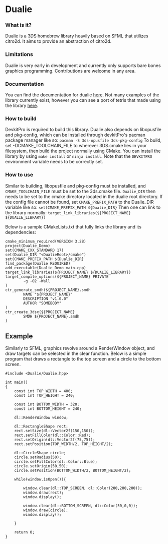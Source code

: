# Dualie

### What is it?
Dualie is a 3DS homebrew library heavily based on SFML that utilizes citro2d. It aims to provide an abstraction of citro2d.

### Limitations
Dualie is very early in development and currently only supports bare bones graphics programming. Contributions are welcome 
in any area. 

### Documentation
You can find the documentation for dualie [here](http://dogbonee.github.io/Dualie). Not many examples of the library currently exist,
however you can see a port of tetris that made using the library [here](https://github.com/Dogbonee/3DS_Tetritime).

### How to build
DevkitPro is required to build this library. Dualie also depends on libopusfile and pkg-config, which can be installed through devkitPro's pacman package manager like so: 
`pacman -S 3ds-opusfile 3ds-pkg-config` To build, set -DCMAKE_TOOLCHAIN_FILE to wherever 3DS.cmake lies in your filesystem,
then build the project normally using CMake. You can install the library by using `make install` or `ninja install`. Note that
the `DEVKITPRO` environment variable needs to be correctly set.

### How to use
Similar to building, libopusfile and pkg-config must be installed, and `CMAKE_TOOLCHAIN_FILE` must be set to the 3ds.cmake file. `Dualie_DIR` then needs to be set to the cmake directory 
located in the dualie root directory. If the config file cannot be found, set `CMAKE_PREFIX_PATH` to the Dualie_DIR variable like so: 
`set(CMAKE_PREFIX_PATH ${Dualie_DIR}` Then one can link to the library normally: `target_link_libraries(${PROJECT_NAME} ${DUALIE_LIBRARY})`  

Below is a sample CMakeLists.txt that fully links the library and its dependencies:

```
cmake_minimum_required(VERSION 3.28)
project(Dualie_Demo)
set(CMAKE_CXX_STANDARD 17)
set(Dualie_DIR "<DualieRoot>/cmake")
set(CMAKE_PREFIX_PATH ${Dualie_DIR}
find_package(Dualie REQUIRED)
add_executable(Dualie_Demo main.cpp)
target_link_libraries(${PROJECT_NAME} ${DUALIE_LIBRARY})
target_compile_options(${PROJECT_NAME} PRIVATE
        -g -O2 -Wall
)
ctr_generate_smdh(${PROJECT_NAME}.smdh
        NAME "${PROJECT_NAME}"
        DESCRIPTION "v1.0.0"
        AUTHOR "SOMEBODY"
)
ctr_create_3dsx(${PROJECT_NAME}
        SMDH ${PROJECT_NAME}.smdh
)
```

## Example

Similarly to SFML, graphics revolve around a RenderWindow object, and draw targets can be selected in the clear function.
Below is a simple program that draws a rectangle to the top screen and a circle to the bottom screen. 

```
#include <Dualie/Dualie.hpp>

int main()
{
    const int TOP_WIDTH = 400;
    const int TOP_HEIGHT = 240;

    const int BOTTOM_WIDTH = 320;
    const int BOTTOM_HEIGHT = 240;

    dl::RenderWindow window;

    dl::RectangleShape rect;
    rect.setSize(dl::Vector2f(150,150));
    rect.setFillColor(dl::Color::Red);
    rect.setOrigin(dl::Vector2f(75,75));
    rect.setPosition(TOP_WIDTH/2, TOP_HEIGHT/2);

    dl::CircleShape circle;
    circle.setRadius(50);
    circle.setFillColor(dl::Color::Blue);
    circle.setOrigin(50,50);
    circle.setPosition(BOTTOM_WIDTH/2, BOTTOM_HEIGHT/2);

    while(window.isOpen()){

        window.clear(dl::TOP_SCREEN, dl::Color(200,200,200));
        window.draw(rect);
        window.display();

        window.clear(dl::BOTTOM_SCREEN, dl::Color(50,0,0));
        window.draw(circle);
        window.display();

    }

    return 0;
}
```


